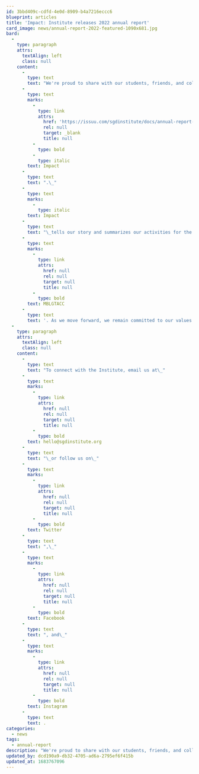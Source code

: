 ```yaml
---
id: 3bbd409c-cdfd-4e0d-8909-b4a7216eccc6
blueprint: articles
title: 'Impact: Institute releases 2022 annual report'
card_image: news/annual-report-2022-featured-1090x681.jpg
bard:
  -
    type: paragraph
    attrs:
      textAlign: left
      class: null
    content:
      -
        type: text
        text: "We're proud to share with our students, friends, and colleagues the Institute's fifth annual report,\_"
      -
        type: text
        marks:
          -
            type: link
            attrs:
              href: 'https://issuu.com/sgdinstitute/docs/annual-report-2022'
              rel: null
              target: _blank
              title: null
          -
            type: bold
          -
            type: italic
        text: Impact
      -
        type: text
        text: ".\_"
      -
        type: text
        marks:
          -
            type: italic
        text: Impact
      -
        type: text
        text: "\_tells our story and summarizes our activities for the past year; our growing work and partnerships; our collaborations with the University of Minnesota-Duluth's Sexuality & Gender Equity Initiatives and University of Michigan's Ford School of Public Policy; and an update on the state of our flagship program,\_"
      -
        type: text
        marks:
          -
            type: link
            attrs:
              href: null
              rel: null
              target: null
              title: null
          -
            type: bold
        text: MBLGTACC
      -
        type: text
        text: '. As we move forward, we remain committed to our values of accessibility, accountability, advocacy, community, education, and liberation—and we welcome your feedback and partnership. '
  -
    type: paragraph
    attrs:
      textAlign: left
      class: null
    content:
      -
        type: text
        text: "To connect with the Institute, email us at\_"
      -
        type: text
        marks:
          -
            type: link
            attrs:
              href: null
              rel: null
              target: null
              title: null
          -
            type: bold
        text: hello@sgdinstitute.org
      -
        type: text
        text: "\_or follow us on\_"
      -
        type: text
        marks:
          -
            type: link
            attrs:
              href: null
              rel: null
              target: null
              title: null
          -
            type: bold
        text: Twitter
      -
        type: text
        text: ",\_"
      -
        type: text
        marks:
          -
            type: link
            attrs:
              href: null
              rel: null
              target: null
              title: null
          -
            type: bold
        text: Facebook
      -
        type: text
        text: ", and\_"
      -
        type: text
        marks:
          -
            type: link
            attrs:
              href: null
              rel: null
              target: null
              title: null
          -
            type: bold
        text: Instagram
      -
        type: text
        text: .
categories:
  - news
tags:
  - annual-report
description: "We're proud to share with our students, friends, and colleagues the Institute's fifth annual report,\_Impact."
updated_by: dcd190a9-db32-4705-ad6a-2795ef6f415b
updated_at: 1683767096
---
```

